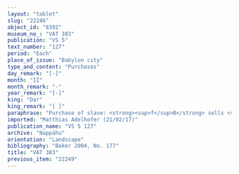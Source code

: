 ```yaml
---
layout: "tablet"
slug: "22246"
object_id: "8392"
museum_no_: "VAT 383"
publication: "VS 5"
text_number: "127"
period: "Each"
place_of_issue: "Babylon city"
type_and_content: "Purchases"
day_remark: "[-]"
month: "II"
month_remark: "-"
year_remark: "[-]"
king: "Dar"
king_remark: "[ ]"
paraphrase: "Purchase of slave: <strong><sup>f</sup>B</strong> sells <strong><sup>f</sup>C</strong> to <strong><sup>f</sup>A </strong>for 4 minas of cut silver of 1/8 alloy. This silver comes from <strong><sup>f</sup>A</strong>&rsquo;s dowry chest (<em>quppu</em>) that she gave to her mother, <strong><sup>f</sup>B</strong>, from the 1<sup>st</sup> year of Darius. A clause follows concerning <strong><sup>f</sup>B</strong>&rsquo;s responsibility regarding legal implications about <strong><sup>f</sup>C</strong>, such as lawsuits (<em>pūt sih&icirc;</em>), claims (<em>pūt pāqirāni</em>) and matters concerning the status of a royal slave woman (<em>amat &scaron;arrūti</em>) and free citizen (<em>mār ban&ucirc;ti</em>). 4 witnesses and the scribe (Marduk-bēl&scaron;unu/Mu&scaron;ēzib-Marduk//[S&icirc;n]-&scaron;ad&ucirc;nu?).<br /> &nbsp;<br /> <strong><sup>f</sup></strong><strong>A</strong> = <sup>f</sup>Kusippitu/&Scaron;ama&scaron;-zēru-ibni//Rēˀi-sīs&ecirc;; <strong><sup>f</sup>B</strong> = <sup>f</sup>Tabluṭu/Bēl-iddin/Rēˀi-sīs&ecirc; (mother of <strong><sup>f</sup>A</strong>); <strong><sup>f</sup>C</strong> = <sup>f</sup>Bānītu-rēˀ&ucirc;a (slave of <strong><sup>f</sup>B</strong>)<br /> &nbsp;"
imported: "Matthias Adelhofer (21/02/17)"
publication_name: "VS 5 127"
archive: "Nappāhu"
orientation: "Landscape"
bibliography: "Baker 2004, No. 177"
title: "VAT 383"
previous_item: "22249"
---
```


